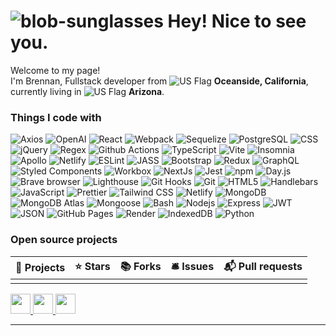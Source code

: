 # ![blob-sunglasses](https://emojis.slackmojis.com/emojis/images/1531849430/4246/blob-sunglasses.gif?1531849430) Hey! Nice to see you.

Welcome to my page!  
I'm Brennan, Fullstack developer from ![US Flag](https://raw.githubusercontent.com/stevenrskelton/flag-icon/master/png/16/country-4x3/us.png) **Oceanside, California**, currently living in ![US Flag](https://raw.githubusercontent.com/stevenrskelton/flag-icon/master/png/16/country-4x3/us.png) **Arizona**.

### Things I code with

![Axios](https://img.shields.io/badge/-Axios-35495E?style=flat-square&logo=axios&logoColor=white)
![OpenAI](https://img.shields.io/badge/-OpenAI-00AFF0?style=flat-square&logo=openai&logoColor=white)
![React](https://img.shields.io/badge/-React-45b8d8?style=flat-square&logo=react&logoColor=white)
![Webpack](https://img.shields.io/badge/-Webpack-8DD6F9?style=flat-square&logo=webpack&logoColor=white)
![Sequelize](https://img.shields.io/badge/-Sequelize-399FDB?style=flat-square&logo=sequelize&logoColor=white)
![PostgreSQL](https://img.shields.io/badge/-PostgreSQL-46a2f1?style=flat-square&logo=postgresql&logoColor=white)
![CSS](https://img.shields.io/badge/-CSS-1572B6?style=flat-square&logo=css3&logoColor=white)
![jQuery](https://img.shields.io/badge/-jQuery-0769AD?style=flat-square&logo=jquery&logoColor=white)
![Regex](https://img.shields.io/badge/-Regex-4285F4?style=flat-square&logo=regex&logoColor=white)
![Github Actions](https://img.shields.io/badge/-Github_Actions-2088FF?style=flat-square&logo=github-actions&logoColor=white)
![TypeScript](https://img.shields.io/badge/-TypeScript-3178C6?style=flat-square&logo=typescript&logoColor=white)
![Vite](https://img.shields.io/badge/-Vite-646CFF?style=flat-square&logo=vite&logoColor=white)
![Insomnia](https://img.shields.io/badge/-Insomnia-5849BE?style=flat-square&logo=insomnia&logoColor=white)
![Apollo](https://img.shields.io/badge/-Apollo-311C87?style=flat-square&logo=apollo-graphql&logoColor=white)
![Netlify](https://img.shields.io/badge/-Netlify-430098?style=flat-square&logo=netlify&logoColor=white)
![ESLint](https://img.shields.io/badge/-ESLint-8A2BE2?style=flat-square&logo=eslint&logoColor=white)
![JASS](https://img.shields.io/badge/-JASS-8E44AD?style=flat-square&logo=sass&logoColor=white)
![Bootstrap](https://img.shields.io/badge/-Bootstrap-7952B3?style=flat-square&logo=bootstrap&logoColor=white)
![Redux](https://img.shields.io/badge/-Redux-764ABC?style=flat-square&logo=redux&logoColor=white)
![GraphQL](https://img.shields.io/badge/-GraphQL-E10098?style=flat-square&logo=graphql&logoColor=white)
![Styled Components](https://img.shields.io/badge/-Styled_Components-db7092?style=flat-square&logo=styled-components&logoColor=white)
![Workbox](https://img.shields.io/badge/-Workbox-FF6B6B?style=flat-square&logo=google-chrome&logoColor=white)
![NextJs](https://img.shields.io/badge/-NextJs-ea2845?style=flat-square&logo=nextjs&logoColor=white)
![Jest](https://img.shields.io/badge/-Jest-C21325?style=flat-square&logo=jest&logoColor=white)
![npm](https://img.shields.io/badge/-NPM-CB3837?style=flat-square&logo=npm&logoColor=white)
![Day.js](https://img.shields.io/badge/-Day.js-FF5733?style=flat-square&logo=javascript&logoColor=white)
![Brave browser](https://img.shields.io/badge/-Brave_Browser-FB542B?style=flat-square&logo=brave&logoColor=white)
![Lighthouse](https://img.shields.io/badge/-Lighthouse-FF5722?style=flat-square&logo=lighthouse&logoColor=white)
![Git Hooks](https://img.shields.io/badge/-Git_Hooks-F05032?style=flat-square&logo=git&logoColor=white)
![Git](https://img.shields.io/badge/-Git-F05032?style=flat-square&logo=git&logoColor=white)
![HTML5](https://img.shields.io/badge/-HTML5-E34F26?style=flat-square&logo=html5&logoColor=white)
![Handlebars](https://img.shields.io/badge/-Handlebars-FF9800?style=flat-square&logo=handlebars&logoColor=white)
![JavaScript](https://img.shields.io/badge/-JavaScript-F7DF1E?style=flat-square&logo=javascript&logoColor=black)
![Prettier](https://img.shields.io/badge/-Prettier-F7B93E?style=flat-square&logo=prettier&logoColor=white)
![Tailwind CSS](https://img.shields.io/badge/-Tailwind%20CSS-38B2AC?style=flat-square&logo=tailwind-css&logoColor=white)
![Netlify](https://img.shields.io/badge/-Netlify-00C7B7?style=flat-square&logo=netlify&logoColor=white)
![MongoDB](https://img.shields.io/badge/-MongoDB-13aa52?style=flat-square&logo=mongodb&logoColor=white)
![MongoDB Atlas](https://img.shields.io/badge/-MongoDB_Atlas-13aa52?style=flat-square&logo=mongodb&logoColor=white)
![Mongoose](https://img.shields.io/badge/-Mongoose-47A248?style=flat-square&logo=mongodb&logoColor=white)
![Bash](https://img.shields.io/badge/-Bash-4EAA25?style=flat-square&logo=gnu-bash&logoColor=white)
![Nodejs](https://img.shields.io/badge/-Nodejs-43853d?style=flat-square&logo=Node.js&logoColor=white)
![Express](https://img.shields.io/badge/-Express-000000?style=flat-square&logo=express&logoColor=white)
![JWT](https://img.shields.io/badge/-JWT-000000?style=flat-square&logo=json-web-tokens&logoColor=white)
![JSON](https://img.shields.io/badge/-JSON-000000?style=flat-square&logo=json&logoColor=white)
![GitHub Pages](https://img.shields.io/badge/-GitHub_Pages-181717?style=flat-square&logo=github&logoColor=white)
![Render](https://img.shields.io/badge/-Render-333333?style=flat-square&logo=render&logoColor=white)
![IndexedDB](https://img.shields.io/badge/-IndexedDB-4D4D4D?style=flat-square&logo=indexeddb&logoColor=white)
![Python](https://img.shields.io/badge/-Python-white?style=flat-square&logo=python&logoColor=306998)

### Open source projects

| 🎁 Projects | ⭐ Stars | 📚 Forks | 🛎 Issues | 📬 Pull requests |
|-------------|----------|---------|-----------|-----------------|
|             |          |         |           |                 |

<p align="left"> 
  <a href="https://github.com/bwater47" target="_blank" rel="noreferrer"> 
    <picture> 
      <source media="(prefers-color-scheme: dark)" srcset="https://raw.githubusercontent.com/danielcranney/readme-generator/main/public/icons/socials/github-dark.svg" /> 
      <source media="(prefers-color-scheme: light)" srcset="https://raw.githubusercontent.com/danielcranney/readme-generator/main/public/icons/socials/github.svg" /> 
      <img src="https://raw.githubusercontent.com/danielcranney/readme-generator/main/public/icons/socials/github.svg" width="32" height="32" /> 
    </picture> 
  </a> 
  <a href="https://www.linkedin.com/in/brennan-waterbury" target="_blank" rel="noreferrer"> 
    <picture> 
      <source media="(prefers-color-scheme: dark)" srcset="https://raw.githubusercontent.com/danielcranney/readme-generator/main/public/icons/socials/linkedin-dark.svg" /> 
      <source media="(prefers-color-scheme: light)" srcset="https://raw.githubusercontent.com/danielcranney/readme-generator/main/public/icons/socials/linkedin.svg" /> 
      <img src="https://raw.githubusercontent.com/danielcranney/readme-generator/main/public/icons/socials/linkedin.svg" width="32" height="32" /> 
    </picture> 
  </a> 
  <a href="https://x.com/brennnn23" target="_blank" rel="noreferrer"> 
    <picture> 
      <source media="(prefers-color-scheme: dark)" srcset="https://raw.githubusercontent.com/danielcranney/readme-generator/main/public/icons/socials/twitter-dark.svg" /> 
      <source media="(prefers-color-scheme: light)" srcset="https://raw.githubusercontent.com/danielcranney/readme-generator/main/public/icons/socials/twitter.svg" /> 
      <img src="https://raw.githubusercontent.com/danielcranney/readme-generator/main/public/icons/socials/twitter.svg" width="32" height="32" /> 
    </picture> 
  </a>
</p>

---
